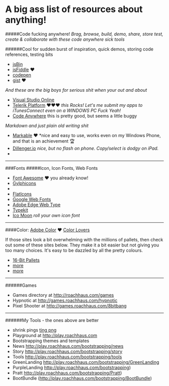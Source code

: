 A big ass list of resources about anything!
=====================

#####Code fucking anywhere! 
_Brag, browse, build, demo, share, store test, create & collaborate with these code anywhere sick tools_

######Cool for sudden burst of inspiration, quick demos, storing code references, testing bits
- [jsBin](http://jsbin.com)
- [jsFiddle](http://jsfiddle.com) ❤️
- [codepen](https://Codepen.io)
- [gist](http://gist.github.com) ❤️

_And these are the big boys for serious shit when your out and about_
- [Visual Studio Online]()
- [Telerik Platform]() ❤️❤️❤️ *this Rocks! Let's me submit my apps to iTunesConnect even on a WINDOWS PC _Fuck Yeah!_*
- [Code Anywhere]() this is pretty good, but seems a little buggy

_Markdown and just plain old writing shit_
- [Markable](http://markable.in/) ❤️ *nice and easy to use, works even on my Windows Phone, and that is an achievement 🏆
- [Dillenger.io](http://Dillinger.io) *nice, but no flash on phone. Copy/select is dodgy on iPad.*
- 


---

###Fonts
#####Icon, Icon Fonts, Web Fonts
- [Font Awesome](http://fontawesome) ❤️ you already know!
- [Gylphicons]()
- []()
- [FlatIcons](http://www.flaticon.com/packs/)
- [Google Web Fonts]()
- [Adobe Edge Web Type]()
- [Typekit]()
- [Ico Moon](http://icomoon.com) *roll your own icon font*


---

####Color:
[Adobe Color](http://color.adobe.com) ❤️
[Color Lovers](http://colorlovers.com)

If those sites look a bit overwhelming with the millions of pallets, then check out some of these sites below. They make it a bit easier but not giving you too many choices. It's easy to be dazzled by all the pretty colours.

- [16-Bit Pallets]()
- [more]()
- [more]()


---


######Games
- Games directory at http://roachhaus.com/games
- Hypnotic at http://games.roachhaus.com/hypnotic
- Pixel Shooter at http://games.roachhaus.com/8bitbang


---

######My Tools - the ones above are better
- shrink pings [ting png](https://tinypng.com)
- Playground at http://play.roachhaus.com
- Bootstrapping themes and templates 
- News  http://play.roachhaus.com/bootstrapping/news
- Story http://play.roachhaus.com/bootstrapping/story
- Tools http://play.roachhaus.com/bootstrapping/tools
- GreenLanding http://play.roachhaus.com/bootstrapping/GreenLanding
- PurpleLanding http://play.roachhaus.com/bootstrapping)
- Pratt http://play.roachhaus.com/bootstrapping/Pratt)
- BootBundle (http://play.roachhaus.com/bootstrapping/BootBundle)

